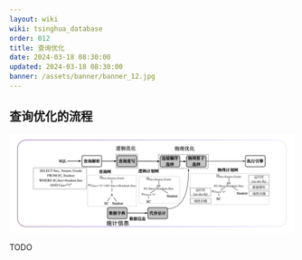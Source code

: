 ```yaml
---
layout: wiki
wiki: tsinghua_database
order: 012
title: 查询优化
date: 2024-03-18 08:30:00
updated: 2024-03-18 08:30:00
banner: /assets/banner/banner_12.jpg
---
```


## 查询优化的流程

![查询优化的流程](query-optimization/query-optimization-process.png)

TODO